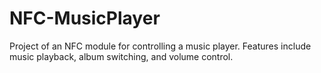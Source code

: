 # NFC-MusicPlayer
Project of an NFC module for controlling a music player. Features include music playback, album switching, and volume control.
